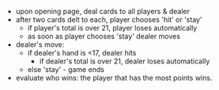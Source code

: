 + upon opening page, deal cards to all players & dealer
+ after two cards delt to each, player chooses 'hit' or 'stay'
  + if player's total is over 21, player loses automatically
  + as soon as player chooses 'stay' dealer moves
+ dealer's move:
  + if dealer's hand is <17, dealer hits
    + if dealer's total is over 21, dealer loses automatically
  + else 'stay' - game ends
+ evaluate who wins: the player that has the most points wins.